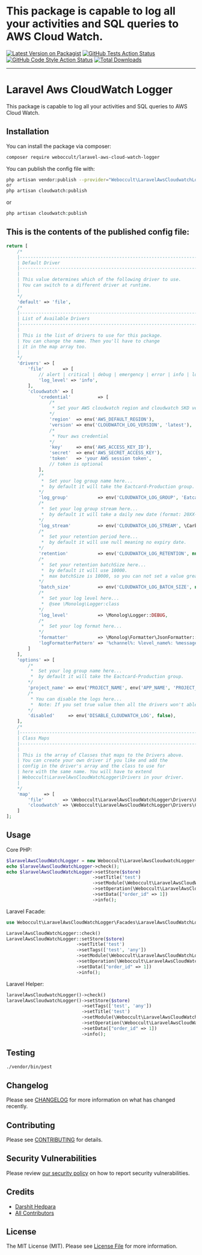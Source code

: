 # This package is capable to log all your activities and SQL queries to AWS Cloud Watch.

[![Latest Version on Packagist](https://img.shields.io/packagist/v/weboccult/laravel-aws-cloud-watch-logger.svg?style=flat-square)](https://packagist.org/packages/weboccult/laravel-aws-cloud-watch-logger)
[![GitHub Tests Action Status](https://img.shields.io/github/workflow/status/weboccult/laravel-aws-cloud-watch-logger/run-tests?label=tests)](https://github.com/weboccult/laravel-aws-cloud-watch-logger/actions?query=workflow%3Arun-tests+branch%3Amain)
[![GitHub Code Style Action Status](https://img.shields.io/github/workflow/status/weboccult/laravel-aws-cloud-watch-logger/Check%20&%20fix%20styling?label=code%20style)](https://github.com/weboccult/laravel-aws-cloud-watch-logger/actions?query=workflow%3A"Check+%26+fix+styling"+branch%3Amain)
[![Total Downloads](https://img.shields.io/packagist/dt/weboccult/laravel-aws-cloud-watch-logger.svg?style=flat-square)](https://packagist.org/packages/weboccult/laravel-aws-cloud-watch-logger)

---

# Laravel Aws CloudWatch Logger

This package is capable to log all your activities and SQL queries to AWS Cloud Watch.

## Installation

You can install the package via composer:

```bash
composer require weboccult/laravel-aws-cloud-watch-logger
```

You can publish the config file with:

```bash
php artisan vendor:publish --provider="Weboccult\LaravelAwsCloudwatchLogger\LaravelAwsCloudwatchLoggerServiceProvider" --tag="laravel-aws-cloud-watch-logger-config"
or
php artisan cloudwatch:publish
```
or

```php
php artisan cloudwatch:publish
```

## This is the contents of the published config file:

```php
return [
    /*
    |--------------------------------------------------------------------------
    | Default Driver
    |--------------------------------------------------------------------------
    |
    | This value determines which of the following driver to use.
    | You can switch to a different driver at runtime.
    |
    */
    'default' => 'file',
    /*
    |--------------------------------------------------------------------------
    | List of Available Drivers
    |--------------------------------------------------------------------------
    |
    | This is the list of drivers to use for this package.
    | You can change the name. Then you'll have to change
    | it in the map array too.
    |
    */
    'drivers' => [
        'file'       => [
            // alert | critical | debug | emergency | error | info | log | notice | warning | write
            'log_level' => 'info',
        ],
        'cloudwatch' => [
            'credential'          => [
                /*
                 * Set your AWS cloudwatch region and cloudwatch SKD version here...
                */
                'region'  => env('AWS_DEFAULT_REGION'),
                'version' => env('CLOUDWATCH_LOG_VERSION', 'latest'),
                /*
                 * Your aws credential
                */
                'key'     => env('AWS_ACCESS_KEY_ID'),
                'secret'  => env('AWS_SECRET_ACCESS_KEY'),
                'token'   => 'your AWS session token',
                // token is optional
            ],
            /*
             *  Set your log group name here...
             *  by default it will take the Eactcard-Production group.
            */
            'log_group'           => env('CLOUDWATCH_LOG_GROUP', 'Eatcard-Production'),
            /*
             *  Set your log group stream here...
             *  by default it will take a daily new date (format: 20XX-XX-XX).
            */
            'log_stream'          => env('CLOUDWATCH_LOG_STREAM', \Carbon\Carbon::now()->format('Y-m-d')),
            /*
             *  Set your retention period here...
             *  by default it will use null meaning no expiry date.
            */
            'retention'           => env('CLOUDWATCH_LOG_RETENTION', null),
            /*
             *  Set your retention batchSize here...
             *  by default it will use 10000.
             *  max batchSize is 10000, so you can not set a value greater than 10000.
            */
            'batch_size'          => env('CLOUDWATCH_LOG_BATCH_SIZE', null),
            /*
             *  Set your log level here...
             *  @see \Monolog\Logger:class
            */
            'log_level'           => \Monolog\Logger::DEBUG,
            /*
             *  Set your log format here...
            */
            'formatter'           => \Monolog\Formatter\JsonFormatter::class,
            'logFormatterPattern' => '%channel%: %level_name%: %message% %context% %extra%',
        ]
    ],
    'options' => [
        /*
         *  Set your log group name here...
         *  by default it will take the Eactcard-Production group.
        */
        'project_name' => env('PROJECT_NAME', env('APP_NAME', 'PROJECT_NAME_NOT_CONFIGURED')),
        /*
         * You can disable the logs here...
         *  Note: If you set true value then all the drivers won't able to send/write the logs
        */
        'disabled'     => env('DISABLE_CLOUDWATCH_LOG', false),
    ],
    /*
    |--------------------------------------------------------------------------
    | Class Maps
    |--------------------------------------------------------------------------
    |
    | This is the array of Classes that maps to the Drivers above.
    | You can create your own driver if you like and add the
    | config in the driver's array and the class to use for
    | here with the same name. You will have to extend
    | Weboccult\LaravelAwsCloudWatchLogger\Drivers in your driver.
    |
    */
    'map'     => [
        'file'       => \Weboccult\LaravelAwsCloudWatchLogger\Drivers\FileDriver::class,
        'cloudwatch' => \Weboccult\LaravelAwsCloudWatchLogger\Drivers\CloudWatchDriver::class,
    ]
];
```

## Usage

Core PHP:

```php
$laravelAwsCloudWatchLogger = new Weboccult\LaravelAwsCloudwatchLogger();
echo $laravelAwsCloudWatchLogger->check();
echo $laravelAwsCloudWatchLogger->setStore($store)
                                ->setTitle('test')
                                ->setModule(\Weboccult\LaravelAwsCloudWatchLogger\Types\Modules::ORDER)
                                ->setOperation(\Weboccult\LaravelAwsCloudWatchLogger\Types\Operations::CREATE)
                                ->setData(["order_id" => 1])
                                ->info();
```

Laravel Facade:

```php
use Weboccult\LaravelAwsCloudWatchLogger\Facades\LaravelAwsCloudWatchLogger;

LaravelAwsCloudWatchLogger::check()
LaravelAwsCloudWatchLogger::setStore($store)
                          ->setTitle('test')
                          ->setTags(['test', 'any'])
                          ->setModule(\Weboccult\LaravelAwsCloudWatchLogger\Types\Modules::ORDER)
                          ->setOperation(\Weboccult\LaravelAwsCloudWatchLogger\Types\Operations::CREATE)
                          ->setData(["order_id" => 1])
                          ->info();
```

Laravel Helper:

```php
laravelAwsCloudwatchLogger()->check()
laravelAwsCloudwatchLogger()->setStore($store)
                            ->setTags(['test', 'any'])
                            ->setTitle('test')
                            ->setModule(\Weboccult\LaravelAwsCloudWatchLogger\Types\Modules::ORDER)
                            ->setOperation(\Weboccult\LaravelAwsCloudWatchLogger\Types\Operations::CREATE)
                            ->setData(["order_id" => 1])
                            ->info();
```

## Testing

```bash
./vendor/bin/pest
```

## Changelog

Please see [CHANGELOG](CHANGELOG.md) for more information on what has changed recently.

## Contributing

Please see [CONTRIBUTING](.github/CONTRIBUTING.md) for details.

## Security Vulnerabilities

Please review [our security policy](../../security/policy) on how to report security vulnerabilities.

## Credits

- [Darshit Hedpara](https://github.com/darshithedpara)
- [All Contributors](../../contributors)

## License

The MIT License (MIT). Please see [License File](LICENSE.md) for more information.
